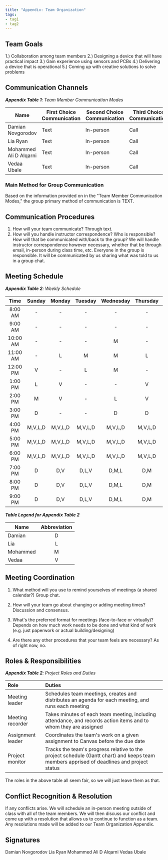 ```yaml
---
title: "Appendix: Team Organization"
tags:
- tag1
- tag2
---
```


## Team Goals

1.) Collaboration among team members
2.) Designing a device that will have practical impact
3.) Gain experience using sensors and PCBs
4.) Delivering a device that is operational
5.) Coming up with creative solutions to solve problems

## Communication Channels

_**Appendix Table 1**: Team Member Communication Modes_

|Name                 | First Choice Communication | Second Choice Communication | Third Choice Communication |
|---------------------|----------------------------|-----------------------------|----------------------------|
|Damian Novgorodov |  Text | In-person | Call |
|Lia Ryan |  Text | In-person | Call |
|Mohammed Ali D Alqarni |  Text | In-person | Call |
|Vedaa Ubale |  Text | In-person | Call |

### Main Method for Group Communication

Based on the information provided on in the "Team Member Communication Modes," the group primary method of communication is TEXT.
 
## Communication Procedures

1. How will your team communicate? Through text.
2. How will you handle instructor correspondence? Who is responsible? How will that be communicated with/back to the group?
   We will handle instructor correspondence however necessary, whether that be through email, in-person during class time, etc.
   Everyone in the group is responsible. It will be communicated by us sharing what was told to us in a group chat.

## Meeting Schedule

_**Appendix Table 2**: Weekly Schedule_

| Time | Sunday | Monday | Tuesday | Wednesday | Thursday | Friday | Saturday |
| :------: | :----: | :----: | :----: | :----: | :----: | :----: | :-----: |
| 8:00 AM | - | - | - | - | - | - | - |
| 9:00 AM | - | - | - | - | - | - | - |
| 10:00 AM | - | - | - | M | - | - | - |
| 11:00 AM | - | L | M | M | L | - | - |
| 12:00 PM | V | - | L | M | - | - | - |
| 1:00 PM | L | V | - | - | V | - | L |
| 2:00 PM | M | V | - | L | V | M | - |
| 3:00 PM | D | - | - | D | D | - | L |
| 4:00 PM | M,V,L,D | M,V,L,D | M,V,L,D | M,V,L,D | M,V,L,D | M,V,L,D | M,V,L,D |
| 5:00 PM | M,V,L,D | M,V,L,D | M,V,L,D | M,V,L,D | M,V,L,D | M,V,L,D | M,V,L,D |
| 6:00 PM | M,V,L,D | M,V,L,D | M,V,L,D | M,V,L,D | M,V,L,D | M,V,L,D | M,V,L,D |
| 7:00 PM | D | D,V | D,L,V | D,M,L | D,M | D | D |
| 8:00 PM | D | D,V | D,L,V | D,M,L | D,M | D | D |
| 9:00 PM | D | D,V | D,L,V | D,M,L | D,M | D | D |

_**Table Legend for Appendix Table 2**_

| Name | Abbreviation |
| ----- | :------: |
| Damian | D |
| Lia | L |
| Mohammed | M |
| Vedaa | V |


## Meeting Coordination

1. What method will you use to remind yourselves of meetings (a shared calendar?)
Group chat.

2. How will your team go about changing or adding meeting times?
Discussion and consensus.

3. What's the preferred format for meetings (face-to-face or virtually)?
Depends on how much work needs to be done and what kind of work (e.g. just paperwork or actual building/designing)

4. Are there any other procedures that your team feels are necessary?
As of right now, no.

## Roles & Responsibilities

_**Appendix Table 2**: Project Roles and Duties_

| **Role**          | **Duties**                                                                                                                                |
| :---------------- | :---------------------------------------------------------------------------------------------------------------------------------------- |
| Meeting leader    | Schedules team meetings, creates and distributes an agenda for each meeting, and runs each meeting                                        |
| Meeting recorder  | Takes minutes of each team meeting, including attendance, and records action items and to whom they are assigned                          |
| Assignment leader | Coordinates the team's work on a given assignment to Canvas before the due date                                                           |
| Project monitor   | Tracks the team's progress relative to the project schedule (Gantt chart) and keeps team members apprised of deadlines and project status |

The roles in the above table all seem fair, so we will just leave them as that.

## Conflict Recognition & Resolution

If any conflicts arise. We will schedule an in-person meeting outside of class with all of the team members. We will then discuss our conflict and come up with a resolution that allows us to continue to function as a team. Any resolutions made will be added to our Team Organization Appendix.

## Signatures

Damian Novgorodov
Lia Ryan
Mohammed Ali D Alqarni
Vedaa Ubale

